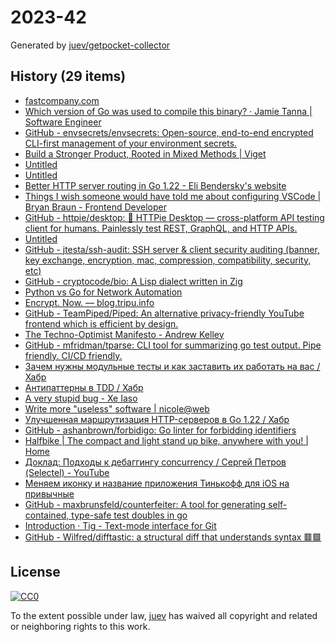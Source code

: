 # 2023-42

Generated by [juev/getpocket-collector](https://github.com/juev/getpocket-collector)

## History (29 items)

- [fastcompany.com](https://fastcompany.com/90960653/why-people-are-obsessed-with-obsidian-the-indie-darling-of-notetaking-apps)
- [Which version of Go was used to compile this binary? · Jamie Tanna | Software Engineer](https://www.jvt.me/posts/2023/10/14/go-compile-version/)
- [GitHub - envsecrets/envsecrets: Open-source, end-to-end encrypted CLI-first management of your environment secrets.](https://github.com/envsecrets/envsecrets)
- [Build a Stronger Product, Rooted in Mixed Methods | Viget](https://www.viget.com/articles/build-a-stronger-product-rooted-in-mixed-methods/)
- [Untitled](https://strongboxsafe.com/updates/passkeys)
- [Untitled](https://strongboxsafe.com/support)
- [Better HTTP server routing in Go 1.22 - Eli Bendersky's website](https://eli.thegreenplace.net/2023/better-http-server-routing-in-go-122)
- [Things I wish someone would have told me about configuring VSCode | Bryan Braun - Frontend Developer](https://www.bryanbraun.com/2023/08/10/things-i-wish-someone-would-have-told-me-about-configuring-vscode/)
- [GitHub - httpie/desktop: 🚀 HTTPie Desktop — cross-platform API testing client for humans. Painlessly test REST, GraphQL, and HTTP APIs.](https://github.com/httpie/desktop)
- [Untitled](https://lemire.me/blog/2023/10/17/randomness-in-programming-with-go-code)
- [GitHub - jtesta/ssh-audit: SSH server & client security auditing (banner, key exchange, encryption, mac, compression, compatibility, security, etc)](https://github.com/jtesta/ssh-audit)
- [GitHub - cryptocode/bio: A Lisp dialect written in Zig](https://github.com/cryptocode/bio)
- [Python vs Go for Network Automation](https://www.packetcoders.io/python-vs-go-for-network-automation/)
- [Encrypt. Now. — blog.tripu.info](https://blog.tripu.info/encrypt/)
- [GitHub - TeamPiped/Piped: An alternative privacy-friendly YouTube frontend which is efficient by design.](https://github.com/TeamPiped/Piped)
- [The Techno-Optimist Manifesto - Andrew Kelley](https://andrewkelley.me/post/the-techno-optimist-manifesto.html)
- [GitHub - mfridman/tparse: CLI tool for summarizing go test output. Pipe friendly. CI/CD friendly.](https://github.com/mfridman/tparse)
- [Зачем нужны модульные тесты и как заставить их работать на вас / Хабр](https://habr.com/ru/articles/767858/)
- [Антипаттерны в TDD / Хабр](https://habr.com/ru/articles/767874/)
- [A very stupid bug - Xe Iaso](https://xeiaso.net/blog/stupid-bug/)
- [Write more "useless" software | nicole@web](https://www.ntietz.com/blog/write-more-useless-software/)
- [Улучшенная маршрутизация HTTP-серверов в Go 1.22 / Хабр](https://habr.com/ru/articles/768034/)
- [GitHub - ashanbrown/forbidigo: Go linter for forbidding identifiers](https://github.com/ashanbrown/forbidigo)
- [Halfbike | The compact and light stand up bike, anywhere with you! | Home](https://halfbikes.com)
- [Доклад: Подходы к дебаггингу concurrency / Сергей Петров (Selectel) - YouTube](https://www.youtube.com/watch?v=4givzihQ9fg)
- [Меняем иконку и название приложения Тинькофф для iOS на привычные](https://kod.ru/docstorage-tinkoff-privychnaya-ikonka-i-nazvanie)
- [GitHub - maxbrunsfeld/counterfeiter: A tool for generating self-contained, type-safe test doubles in go](https://github.com/maxbrunsfeld/counterfeiter)
- [Introduction · Tig - Text-mode interface for Git](https://jonas.github.io/tig/)
- [GitHub - Wilfred/difftastic: a structural diff that understands syntax 🟥🟩](https://github.com/Wilfred/difftastic)

## License

[![CC0](https://mirrors.creativecommons.org/presskit/buttons/88x31/svg/cc-zero.svg)](https://creativecommons.org/publicdomain/zero/1.0/)

To the extent possible under law, [juev](https://github.com/juev) has waived all copyright and related or neighboring rights to this work.
